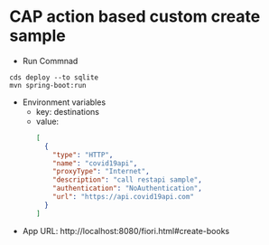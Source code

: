 # CAP action based custom create sample
* Run Commnad
```shell
cds deploy --to sqlite
mvn spring-boot:run 
```
* Environment variables
  * key: destinations
  * value:
    ```json
    [
      {
        "type": "HTTP",
        "name": "covid19api",
        "proxyType": "Internet",
        "description": "call restapi sample",
        "authentication": "NoAuthentication",
        "url": "https://api.covid19api.com"
      }
    ]
    ```
* App URL: http://localhost:8080/fiori.html#create-books